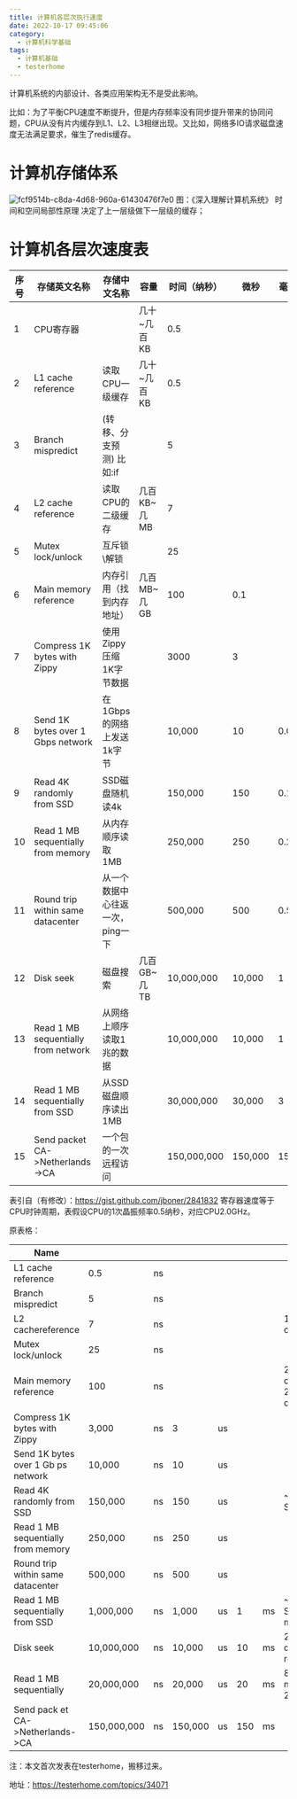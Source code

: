 ```yaml
---
title: 计算机各层次执行速度
date: 2022-10-17 09:45:06
category: 
  - 计算机科学基础
tags:
  - 计算机基础
  - testerhome
---
```


计算机系统的内部设计、各类应用架构无不是受此影响。

比如：为了平衡CPU速度不断提升，但是内存频率没有同步提升带来的协同问题，CPU从没有片内缓存到L1、L2、L3相继出现。又比如，网络多IO请求磁盘速度无法满足要求，催生了redis缓存。

# 计算机存储体系
![fcf9514b-c8da-4d68-960a-61430476f7e0](/Users/boy/Code/windanchaos.github.io/source/images/fcf9514b-c8da-4d68-960a-61430476f7e0.png)
图：《深入理解计算机系统》
时间和空间局部性原理 决定了上一层级做下一层级的缓存；

# 计算机各层次速度表

| 序号 | 存储英文名称                        | 存储中文名称                     | 容量        | 时间（纳秒） | 微秒    | 毫秒 | CPU时钟周期数 |
| ---- | ----------------------------------- | -------------------------------- | ----------- | ------------ | ------- | ---- | ------------- |
| 1    | CPU寄存器                           |                                  | 几十~几百KB | 0.5          |         |      | 1             |
| 2    | L1 cache reference                  | 读取CPU一级缓存                  | 几十~几百KB | 0.5          |         |      | 1             |
| 3    | Branch mispredict                   | (转移、分支预测) 比如:if         |             | 5            |         |      | 10            |
| 4    | L2 cache reference                  | 读取CPU的二级缓存                | 几百KB~几MB | 7            |         |      | 14            |
| 5    | Mutex lock/unlock                   | 互斥锁\解锁                      |             | 25           |         |      | 50            |
| 6    | Main memory reference               | 内存引用（找到内存地址）         | 几百MB~几GB | 100          | 0.1     |      | 200           |
| 7    | Compress 1K bytes with Zippy        | 使用Zippy压缩1K字节数据          |             | 3000         | 3       |      | 6000          |
| 8    | Send 1K bytes over 1 Gbps network   | 在1Gbps的网络上发送1k字节        |             | 10,000       | 10      | 0.01 | 40000         |
| 9    | Read 4K randomly from SSD           | SSD磁盘随机读4k                  |             | 150,000      | 150     | 0.15 | 300,000       |
| 10   | Read 1 MB sequentially from memory  | 从内存顺序读取1MB                |             | 250,000      | 250     | 0.25 | 500000        |
| 11   | Round trip within same datacenter   | 从一个数据中心往返一次，ping一下 |             | 500,000      | 500     | 0.5  | 1000,000      |
| 12   | Disk seek                           | 磁盘搜索                         | 几百GB~几TB | 10,000,000   | 10,000  | 1    | 20,000,000    |
| 13   | Read 1 MB sequentially from network | 从网络上顺序读取1兆的数据        |             | 10,000,000   | 10,000  | 1    | 20,000,000    |
| 14   | Read 1 MB sequentially from SSD     | 从SSD磁盘顺序读出1MB             |             | 30,000,000   | 30,000  | 3    | 60,000,000    |
| 15   | Send packet CA->Netherlands->CA     | 一个包的一次远程访问             |             | 150,000,000  | 150,000 | 15   | 300,000,000   |

表引自（有修改）：https://gist.github.com/jboner/2841832
寄存器速度等于CPU时钟周期，表假设CPU的1次晶振频率0.5纳秒，对应CPU2.0GHz。

原表格：

| **Name**                           |             |      |         |      |      |      |                             |
| ---------------------------------- | ----------- | ---- | ------- | ---- | ---- | ---- | --------------------------- |
| L1 cache reference                 | 0.5         | ns   |         |      |      |      |                             |
| Branch mispredict                  | 5           | ns   |         |      |      |      |                             |
| L2 cachereference                  | 7           | ns   |         |      |      |      | 14x L1 cache                |
| Mutex lock/unlock                  | 25          | ns   |         |      |      |      |                             |
| Main memory reference              | 100         | ns   |         |      |      |      | 20x L2 cache, 200x L1 cache |
| Compress 1K bytes with Zippy       | 3,000       | ns   | 3       | us   |      |      |                             |
| Send 1K bytes over 1 Gb ps network | 10,000      | ns   | 10      | us   |      |      |                             |
| Read 4K randomly from SSD          | 150,000     | ns   | 150     | us   |      |      | ~1GB/sec SSD                |
| Read 1 MB sequentially from memory | 250,000     | ns   | 250     | us   |      |      |                             |
| Round trip within same datacenter  | 500,000     | ns   | 500     | us   |      |      |                             |
| Read 1 MB sequentially from SSD    | 1,000,000   | ns   | 1,000   | us   | 1    | ms   | ~1GB/sec SSD, 4X memory     |
| Disk seek                          | 10,000,000  | ns   | 10,000  | us   | 10   | ms   | 20x datacenter roundtrip    |
| Read 1 MB sequentially             | 20,000,000  | ns   | 20,000  | us   | 20   | ms   | 80x memory, 20X SSD         |
| Send pack et CA->Netherlands->CA   | 150,000,000 | ns   | 150,000 | us   | 150  | ms   |                             |

注：本文首次发表在testerhome，搬移过来。

地址：https://testerhome.com/topics/34071
